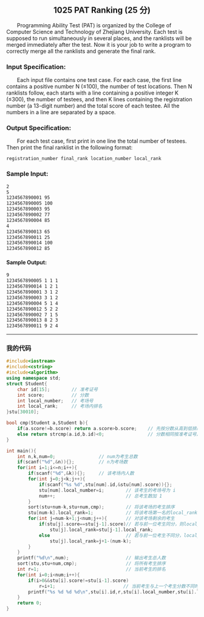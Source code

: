 ## <center>1025 PAT Ranking (25 分)</center>

&emsp;&emsp;Programming Ability Test (PAT) is organized by the College of Computer Science and Technology of Zhejiang University. Each test is supposed to run simultaneously in several places, and the ranklists will be merged immediately after the test. Now it is your job to write a program to correctly merge all the ranklists and generate the final rank.

### Input Specification:

&emsp;&emsp;Each input file contains one test case. For each case, the first line contains a positive number N (≤100), the number of test locations. Then N ranklists follow, each starts with a line containing a positive integer K (≤300), the number of testees, and then K lines containing the registration number (a 13-digit number) and the total score of each testee. All the numbers in a line are separated by a space.

### Output Specification:

&emsp;&emsp;For each test case, first print in one line the total number of testees. Then print the final ranklist in the following format:

    registration_number final_rank location_number local_rank

### Sample Input:

```txt
2
5
1234567890001 95
1234567890005 100
1234567890003 95
1234567890002 77
1234567890004 85
4
1234567890013 65
1234567890011 25
1234567890014 100
1234567890012 85
```

#### Sample Output:

```txt
9
1234567890005 1 1 1
1234567890014 1 2 1
1234567890001 3 1 2
1234567890003 3 1 2
1234567890004 5 1 4
1234567890012 5 2 2
1234567890002 7 1 5
1234567890013 8 2 3
1234567890011 9 2 4
```

---

### 我的代码

```c++
#include<iostream>
#include<cstring>
#include<algorithm>
using namespace std;
struct Student{
    char id[15];        // 准考证号
    int score;          // 分数
    int local_number;   // 考场号
    int local_rank;     // 考场内排名
}stu[30010];

bool cmp(Student a,Student b){
    if(a.score!=b.score) return a.score>b.score;    // 先按分数从高到低排序
    else return strcmp(a.id,b.id)<0;                // 分数相同按准考证号从小到大排序
}

int main(){
    int n,k,num=0;                // num为考生总数
    if(scanf("%d",&n)){};         // n为考场数
    for(int i=1;i<=n;i++){
        if(scanf("%d",&k)){};     // 该考场内人数
        for(int j=0;j<k;j++){
            if(scanf("%s %d",stu[num].id,&stu[num].score)){};
            stu[num].local_number=i;        // 该考生的考场号为 i
            num++;                          // 总考生数加 1
        }
        sort(stu+num-k,stu+num,cmp);        // 将该考场的考生排序
        stu[num-k].local_rank=1;            // 将该考场第一名的local_rank记为 1
        for(int j=num-k+1;j<num;j++){       // 对该考场剩余的考生
            if(stu[j].score==stu[j-1].score)// 若与前一位考生同分，则local_rank也相同
                stu[j].local_rank=stu[j-1].local_rank;
            else                            // 若与前一位考生不同分，local_rank为该考生前面的人数
                stu[j].local_rank=j+1-(num-k);
        }
    }
    printf("%d\n",num);                     // 输出考生总人数
    sort(stu,stu+num,cmp);                  // 将所有考生排序
    int r=1;                                // 当前考生的排名
    for(int i=0;i<num;i++){
        if(i>0&&stu[i].score!=stu[i-1].score) 
            r=i+1;                         // 当前考生与上一个考生分数不同时，让 r 更新为人数加一
        printf("%s %d %d %d\n",stu[i].id,r,stu[i].local_number,stu[i].local_rank);
    } 
    return 0;
}
```
